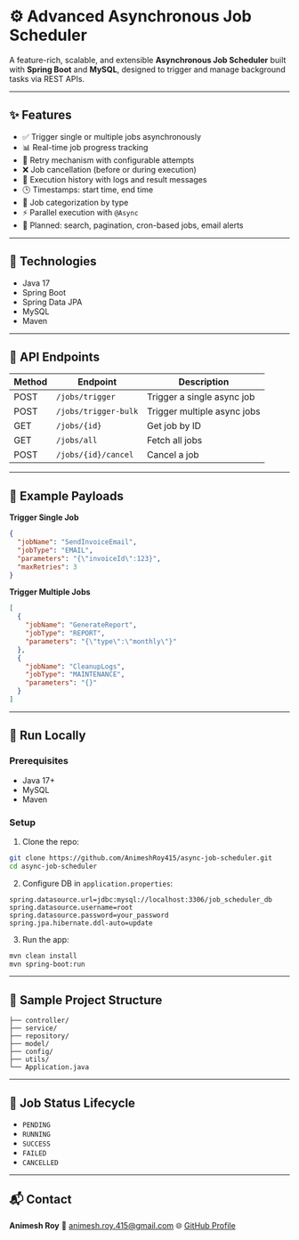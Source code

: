 # ⚙️ Advanced Asynchronous Job Scheduler

A feature-rich, scalable, and extensible **Asynchronous Job Scheduler** built with **Spring Boot** and **MySQL**, designed to trigger and manage background tasks via REST APIs.

---

## ✨ Features

* ✅ Trigger single or multiple jobs asynchronously
* 📊 Real-time job progress tracking
* 🔁 Retry mechanism with configurable attempts
* ❌ Job cancellation (before or during execution)
* 🧾 Execution history with logs and result messages
* 🕒 Timestamps: start time, end time
* 📂 Job categorization by type
* ⚡ Parallel execution with `@Async`
* 📌 Planned: search, pagination, cron-based jobs, email alerts

---

## 📐 Technologies

* Java 17
* Spring Boot
* Spring Data JPA
* MySQL
* Maven

---

## 🔗 API Endpoints

| Method | Endpoint             | Description                 |
| ------ | -------------------- | --------------------------- |
| POST   | `/jobs/trigger`      | Trigger a single async job  |
| POST   | `/jobs/trigger-bulk` | Trigger multiple async jobs |
| GET    | `/jobs/{id}`         | Get job by ID               |
| GET    | `/jobs/all`          | Fetch all jobs              |
| POST   | `/jobs/{id}/cancel`  | Cancel a job                |

---

## 🧪 Example Payloads

**Trigger Single Job**

```json
{
  "jobName": "SendInvoiceEmail",
  "jobType": "EMAIL",
  "parameters": "{\"invoiceId\":123}",
  "maxRetries": 3
}
```

**Trigger Multiple Jobs**

```json
[
  {
    "jobName": "GenerateReport",
    "jobType": "REPORT",
    "parameters": "{\"type\":\"monthly\"}"
  },
  {
    "jobName": "CleanupLogs",
    "jobType": "MAINTENANCE",
    "parameters": "{}"
  }
]
```

---

## 🏃 Run Locally

### Prerequisites

* Java 17+
* MySQL
* Maven

### Setup

1. Clone the repo:

```bash
git clone https://github.com/AnimeshRoy415/async-job-scheduler.git
cd async-job-scheduler
```

2. Configure DB in `application.properties`:

```properties
spring.datasource.url=jdbc:mysql://localhost:3306/job_scheduler_db
spring.datasource.username=root
spring.datasource.password=your_password
spring.jpa.hibernate.ddl-auto=update
```

3. Run the app:

```bash
mvn clean install
mvn spring-boot:run
```

---

## 📁 Sample Project Structure

```
├── controller/
├── service/
├── repository/
├── model/
├── config/
├── utils/
└── Application.java
```

---

## 🧠 Job Status Lifecycle

* `PENDING`
* `RUNNING`
* `SUCCESS`
* `FAILED`
* `CANCELLED`

---

## 📬 Contact

**Animesh Roy**
📧 [animesh.roy.415@gmail.com](mailto:animesh.roy.415@gmail.com)
🌐 [GitHub Profile](https://github.com/AnimeshRoy415)

